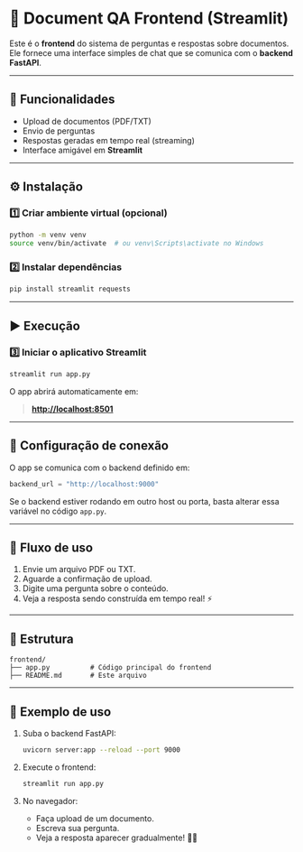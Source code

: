# 💬 Document QA Frontend (Streamlit)

Este é o **frontend** do sistema de perguntas e respostas sobre documentos.  
Ele fornece uma interface simples de chat que se comunica com o **backend FastAPI**.

---

## 🚀 Funcionalidades

- Upload de documentos (PDF/TXT)
- Envio de perguntas
- Respostas geradas em tempo real (streaming)
- Interface amigável em **Streamlit**

---

## ⚙️ Instalação

### 1️⃣ Criar ambiente virtual (opcional)
```bash
python -m venv venv
source venv/bin/activate  # ou venv\Scripts\activate no Windows
````

### 2️⃣ Instalar dependências

```bash
pip install streamlit requests
```

---

## ▶️ Execução

### 3️⃣ Iniciar o aplicativo Streamlit

```bash
streamlit run app.py
```

O app abrirá automaticamente em:

> **[http://localhost:8501](http://localhost:8501)**

---

## 🔗 Configuração de conexão

O app se comunica com o backend definido em:

```python
backend_url = "http://localhost:9000"
```

Se o backend estiver rodando em outro host ou porta, basta alterar essa variável no código `app.py`.

---

## 🧠 Fluxo de uso

1. Envie um arquivo PDF ou TXT.
2. Aguarde a confirmação de upload.
3. Digite uma pergunta sobre o conteúdo.
4. Veja a resposta sendo construída em tempo real! ⚡

---

## 📁 Estrutura

```
frontend/
├── app.py          # Código principal do frontend
├── README.md       # Este arquivo
```

---

## 🧩 Exemplo de uso

1. Suba o backend FastAPI:

   ```bash
   uvicorn server:app --reload --port 9000
   ```

2. Execute o frontend:

   ```bash
   streamlit run app.py
   ```

3. No navegador:

   * Faça upload de um documento.
   * Escreva sua pergunta.
   * Veja a resposta aparecer gradualmente! 🧠💬

```
